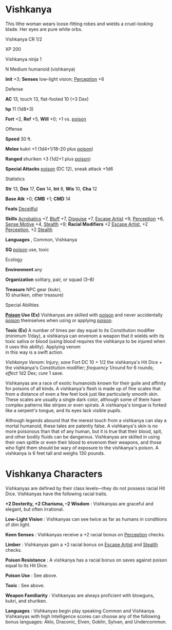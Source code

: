 # Vishkanya

This lithe woman wears loose-fitting robes and wields a cruel-looking blade. Her eyes are pure white orbs.

Vishkanya CR 1/2

XP 200

Vishkanya ninja 1

N Medium humanoid (vishkanya)

**Init** +3; **Senses** low-light vision; [Perception](skills/perception.md#_perception) +6

Defense

**AC** 13, touch 13, flat-footed 10 (+3 Dex)

**hp** 11 (1d8+3)

**Fort** +2, **Ref** +5, **Will** +0; +1 vs. [poison](monsters/universalMonsterRules.md#_poison-(ex-or-su))

Offense

**Speed** 30 ft.

**Melee** kukri +1 (1d4+1/18–20 plus [poison](monsters/universalMonsterRules.md#_poison-(ex-or-su)))

**Ranged** shuriken +3 (1d2+1 plus [poison](monsters/universalMonsterRules.md#_poison-(ex-or-su)))

**Special Attacks** [poison](monsters/universalMonsterRules.md#_poison-(ex-or-su)) (DC 12), sneak attack +1d6

Statistics

**Str** 13, **Dex** 17, **Con** 14, **Int** 8, **Wis** 10, **Cha** 12

**Base Atk** +0; **CMB** +1; **CMD** 14

**Feats** [Deceitful](feats.md#_deceitful)

**Skills** [Acrobatics](skills/acrobatics.md#_acrobatics) +7, [Bluff](skills/bluff.md#_bluff) +7, [Disguise](skills/disguise.md#_disguise) +7, [Escape Artist](skills/escapeArtist.md#_escape-artist) +9, [Perception](skills/perception.md#_perception) +6, [Sense Motive](skills/senseMotive.md#_sense-motive) +4, [Stealth](skills/stealth.md#_stealth) +9; **Racial Modifiers** +2 [Escape Artist](skills/escapeArtist.md#_escape-artist), +2 [Perception](skills/perception.md#_perception), +2 [Stealth](skills/stealth.md#_stealth)

**Languages** , Common, Vishkanya

**SQ** [poison](monsters/universalMonsterRules.md#_poison-(ex-or-su)) use, toxic

Ecology

**Environment** any

**Organization** solitary, pair, or squad (3–8)

**Treasure** NPC gear (kukri,   
10 shuriken, other treasure)

Special Abilities

**[Poison](monsters/universalMonsterRules.md#_poison-(ex-or-su)) Use (Ex)** Vishkanyas are skilled with [poison](monsters/universalMonsterRules.md#_poison-(ex-or-su)) and never accidentally [poison](monsters/universalMonsterRules.md#_poison-(ex-or-su)) themselves when using or applying [poison](monsters/universalMonsterRules.md#_poison-(ex-or-su)).

**Toxic (Ex)** A number of times per day equal to its Constitution modifier (minimum 1/day), a vishkanya can envenom a weapon that it wields with its toxic saliva or blood (using blood requires the vishkanya to be injured when it uses this ability). Applying venom   
in this way is a swift action.

_Vishkanya Venom_: Injury; _save_ Fort DC 10 + 1/2 the vishkanya's Hit Dice + the vishkanya's Constitution modifier; _frequency_ 1/round for 6 rounds; _effect_ 1d2 Dex; _cure_ 1 save.

Vishkanyas are a race of exotic humanoids known for their guile and affinity for poisons of all kinds. A vishkanya's flesh is made up of fine scales that from a distance of even a few feet look just like particularly smooth skin. These scales are usually a single dark color, although some of them have complex patterns like stripes or even spirals. A vishkanya's tongue is forked like a serpent's tongue, and its eyes lack visible pupils.

Although legends abound that the merest touch from a vishkanya can slay a mortal humanoid, these tales are patently false. A vishkanya's skin is no more poisonous than that of any human, but it is true that their blood, spit, and other bodily fluids can be dangerous. Vishkanyas are skilled in using their own spittle or even their blood to envenom their weapons, and those who fight them should be wary of exposure to the vishkanya's poison. A vishkanya is 6 feet tall and weighs 130 pounds.

# Vishkanya Characters

Vishkanyas are defined by their class levels—they do not possess racial Hit Dice. Vishkanyas have the following racial traits.

**+2 Dexterity, +2 Charisma, –2 Wisdom** : Vishkanyas are graceful and elegant, but often irrational.

**Low-Light Vision** : Vishkanyas can see twice as far as humans in conditions of dim light.

**Keen Senses** : Vishkanyas receive a +2 racial bonus on [Perception](skills/perception.md#_perception) checks.

**Limber** : Vishkanyas gain a +2 racial bonus on [Escape Artist](skills/escapeArtist.md#_escape-artist) and [Stealth](skills/stealth.md#_stealth) checks.

**Poison Resistance** : A vishkanya has a racial bonus on saves against poison equal to its Hit Dice.

**Poison Use** : See above.

**Toxic** : See above.

**Weapon Familiarity** : Vishkanyas are always proficient with blowguns, kukri, and shuriken.

**Languages** : Vishkanyas begin play speaking Common and Vishkanya. Vishkanyas with high Intelligence scores can choose any of the following bonus languages: Aklo, Draconic, Elven, Goblin, Sylvan, and Undercommon.

